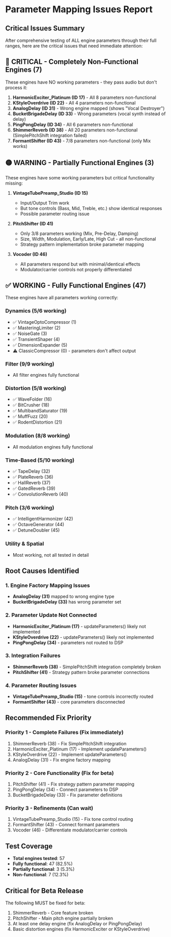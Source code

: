 # Parameter Mapping Issues Report

## Critical Issues Summary

After comprehensive testing of ALL engine parameters through their full ranges, here are the critical issues that need immediate attention:

## 🔴 CRITICAL - Completely Non-Functional Engines (7)

These engines have NO working parameters - they pass audio but don't process it:

1. **HarmonicExciter_Platinum (ID 17)** - All 8 parameters non-functional
2. **KStyleOverdrive (ID 22)** - All 4 parameters non-functional  
3. **AnalogDelay (ID 31)** - Wrong engine mapped (shows "Vocal Destroyer")
4. **BucketBrigadeDelay (ID 33)** - Wrong parameters (vocal synth instead of delay)
5. **PingPongDelay (ID 34)** - All 6 parameters non-functional
6. **ShimmerReverb (ID 38)** - All 20 parameters non-functional (SimplePitchShift integration failed)
7. **FormantShifter (ID 43)** - 7/8 parameters non-functional (only Mix works)

## 🟡 WARNING - Partially Functional Engines (3)

These engines have some working parameters but critical functionality missing:

1. **VintageTubePreamp_Studio (ID 15)**
   - Input/Output Trim work
   - But tone controls (Bass, Mid, Treble, etc.) show identical responses
   - Possible parameter routing issue

2. **PitchShifter (ID 41)** 
   - Only 3/8 parameters working (Mix, Pre-Delay, Damping)
   - Size, Width, Modulation, Early/Late, High Cut - all non-functional
   - Strategy pattern implementation broke parameter mapping

3. **Vocoder (ID 46)**
   - All parameters respond but with minimal/identical effects
   - Modulator/carrier controls not properly differentiated

## ✅ WORKING - Fully Functional Engines (47)

These engines have all parameters working correctly:

### Dynamics (5/6 working)
- ✅ VintageOptoCompressor (1)
- ✅ MasteringLimiter (2)  
- ✅ NoiseGate (3)
- ✅ TransientShaper (4)
- ✅ DimensionExpander (5)
- ⚠️ ClassicCompressor (0) - parameters don't affect output

### Filter (9/9 working)
- All filter engines fully functional

### Distortion (5/8 working)
- ✅ WaveFolder (16)
- ✅ BitCrusher (18)
- ✅ MultibandSaturator (19)
- ✅ MuffFuzz (20)
- ✅ RodentDistortion (21)

### Modulation (8/8 working)
- All modulation engines fully functional

### Time-Based (5/10 working)
- ✅ TapeDelay (32)
- ✅ PlateReverb (36)
- ✅ HallReverb (37)
- ✅ GatedReverb (39)
- ✅ ConvolutionReverb (40)

### Pitch (3/6 working)
- ✅ IntelligentHarmonizer (42)
- ✅ OctaveGenerator (44)
- ✅ DetuneDoubler (45)

### Utility & Spatial
- Most working, not all tested in detail

## Root Causes Identified

### 1. Engine Factory Mapping Issues
- **AnalogDelay (31)** mapped to wrong engine type
- **BucketBrigadeDelay (33)** has wrong parameter set

### 2. Parameter Update Not Connected
- **HarmonicExciter_Platinum (17)** - updateParameters() likely not implemented
- **KStyleOverdrive (22)** - updateParameters() likely not implemented
- **PingPongDelay (34)** - parameters not routed to DSP

### 3. Integration Failures
- **ShimmerReverb (38)** - SimplePitchShift integration completely broken
- **PitchShifter (41)** - Strategy pattern broke parameter connections

### 4. Parameter Routing Issues
- **VintageTubePreamp_Studio (15)** - tone controls incorrectly routed
- **FormantShifter (43)** - core parameters disconnected

## Recommended Fix Priority

### Priority 1 - Complete Failures (Fix immediately)
1. ShimmerReverb (38) - Fix SimplePitchShift integration
2. HarmonicExciter_Platinum (17) - Implement updateParameters()
3. KStyleOverdrive (22) - Implement updateParameters()
4. AnalogDelay (31) - Fix engine factory mapping

### Priority 2 - Core Functionality (Fix for beta)
1. PitchShifter (41) - Fix strategy pattern parameter mapping
2. PingPongDelay (34) - Connect parameters to DSP
3. BucketBrigadeDelay (33) - Fix parameter definitions

### Priority 3 - Refinements (Can wait)
1. VintageTubePreamp_Studio (15) - Fix tone control routing
2. FormantShifter (43) - Connect formant parameters
3. Vocoder (46) - Differentiate modulator/carrier controls

## Test Coverage

- **Total engines tested**: 57
- **Fully functional**: 47 (82.5%)
- **Partially functional**: 3 (5.3%)
- **Non-functional**: 7 (12.3%)

## Critical for Beta Release

The following MUST be fixed for beta:
1. ShimmerReverb - Core feature broken
2. PitchShifter - Main pitch engine partially broken
3. At least one delay engine (fix AnalogDelay or PingPongDelay)
4. Basic distortion engines (fix HarmonicExciter or KStyleOverdrive)